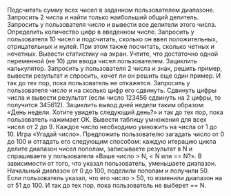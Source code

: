 Подсчитать сумму всех чисел в заданном пользователем диапазоне.
Запросить 2 числа и найти только наибольший общий делитель.
Запросить у пользователя число и вывести все делители этого числа.
Определить количество цифр в введенном числе.
Запросить у пользователя 10 чисел и подсчитать, сколько он ввел положительных, отрицательных и нулей. При этом также посчитать, сколько четных и нечетных. Вывести статистику на экран. Учтите, что достаточно одной переменной (не 10) для ввода чисел пользователем.
Зациклить калькулятор. Запросить у пользователя 2 числа и знак, решить пример, вывести результат и спросить, хочет ли он решить еще один пример. И так до тех пор, пока пользователь не откажется.
Запросить у пользователя число и на сколько цифр его сдвинуть. Сдвинуть цифры числа и вывести результат (если число 123456 сдвинуть на 2 цифры, то получится 345612).
Зациклить вывод дней недели таким образом: «День недели. Хотите увидеть следующий день?» и так до тех пор, пока пользователь нажимает OK.
Вывести таблицу умножения для всех чисел от 2 до 9. Каждое число необходимо умножить на числа от 1 до 10.
Игра «Угадай число». Предложить пользователю загадать число от 0 до 100 и отгадать его следующим способом: каждую итерацию цикла делите диапазон чисел пополам, записываете результат в N и спрашиваете у пользователя «Ваше число > N, < N или == N?». В зависимости от того, что указал пользователь, уменьшаете диапазон. Начальный диапазон от 0 до 100, поделили пополам и получили 50. Если пользователь указал, что его число > 50, то изменили диапазон на от 51 до 100. И так до тех пор, пока пользователь не выберет == N.